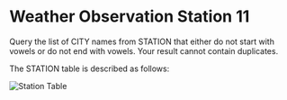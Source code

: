 # Weather Observation Station 11
Query the list of CITY names from STATION that either do not start with vowels or do not end with vowels. Your result cannot contain duplicates.

The STATION table is described as follows:

![Station Table](https://s3.amazonaws.com/hr-challenge-images/9336/1449345840-5f0a551030-Station.jpg)

